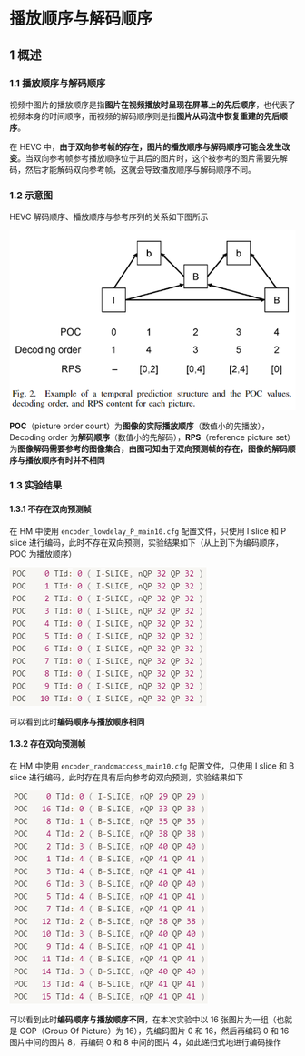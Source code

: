 # 播放顺序与解码顺序

## 1 概述

### 1.1 播放顺序与解码顺序

视频中图片的播放顺序是指**图片在视频播放时呈现在屏幕上的先后顺序**，也代表了视频本身的时间顺序，而视频的解码顺序则是指**图片从码流中恢复重建的先后顺序**。

在 HEVC 中，**由于双向参考帧的存在，图片的播放顺序与解码顺序可能会发生改变**。当双向参考帧参考播放顺序位于其后的图片时，这个被参考的图片需要先解码，然后才能解码双向参考帧，这就会导致播放顺序与解码顺序不同。

### 1.2 示意图

HEVC 解码顺序、播放顺序与参考序列的关系如下图所示

![播放顺序与解码顺序_12128](markdown_images/%E6%92%AD%E6%94%BE%E9%A1%BA%E5%BA%8F%E4%B8%8E%E8%A7%A3%E7%A0%81%E9%A1%BA%E5%BA%8F_12128.png)

**POC**（picture order count）为**图像的实际播放顺序**（数值小的先播放），Decoding order 为**解码顺序**（数值小的先解码），**RPS**（reference picture set）为**图像解码需要参考的图像集合，**由图可知**由于双向预测帧的存在，图像的解码顺序与播放顺序有时并不相同**

### 1.3 实验结果

#### 1.3.1 不存在双向预测帧

在 HM 中使用 `encoder_lowdelay_P_main10.cfg` 配置文件，只使用 I slice 和 P slice 进行编码，此时不存在双向预测，实验结果如下（从上到下为编码顺序，POC 为播放顺序）

![播放顺序与解码顺序_60192](markdown_images/%E6%92%AD%E6%94%BE%E9%A1%BA%E5%BA%8F%E4%B8%8E%E8%A7%A3%E7%A0%81%E9%A1%BA%E5%BA%8F_60192.png)

可以看到此时**编码顺序与播放顺序相同**

#### 1.3.2 存在双向预测帧

在 HM 中使用 `encoder_randomaccess_main10.cfg` 配置文件，只使用 I slice 和 B slice 进行编码，此时存在具有后向参考的双向预测，实验结果如下

![播放顺序与解码顺序_78272](markdown_images/%E6%92%AD%E6%94%BE%E9%A1%BA%E5%BA%8F%E4%B8%8E%E8%A7%A3%E7%A0%81%E9%A1%BA%E5%BA%8F_78272.png)

可以看到此时**编码顺序与播放顺序不同**，在本次实验中以 16 张图片为一组（也就是 GOP（Group Of Picture）为 16），先编码图片 0 和 16，然后再编码 0 和 16 图片中间的图片 8，再编码 0 和 8 中间的图片 4，如此递归式地进行编码操作
